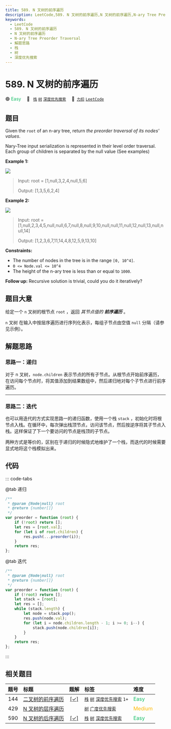 ```yaml
---
title: 589. N 叉树的前序遍历
description: LeetCode,589. N 叉树的前序遍历,N 叉树的前序遍历,N-ary Tree Preorder Traversal,解题思路,栈,树,深度优先搜索
keywords:
  - LeetCode
  - 589. N 叉树的前序遍历
  - N 叉树的前序遍历
  - N-ary Tree Preorder Traversal
  - 解题思路
  - 栈
  - 树
  - 深度优先搜索
---
```


# 589. N 叉树的前序遍历

🟢 <font color=#15bd66>Easy</font>&emsp; 🔖&ensp; [`栈`](/tag/stack.md) [`树`](/tag/tree.md) [`深度优先搜索`](/tag/depth-first-search.md)&emsp; 🔗&ensp;[`力扣`](https://leetcode.cn/problems/n-ary-tree-preorder-traversal) [`LeetCode`](https://leetcode.com/problems/n-ary-tree-preorder-traversal)

## 题目

Given the `root` of an n-ary tree, return _the preorder traversal of its nodes' values_.

Nary-Tree input serialization is represented in their level order traversal.
Each group of children is separated by the null value (See examples)

**Example 1:**

![](https://assets.leetcode.com/uploads/2018/10/12/narytreeexample.png)

> Input: root = [1,null,3,2,4,null,5,6]
>
> Output: [1,3,5,6,2,4]

**Example 2:**

![](https://assets.leetcode.com/uploads/2019/11/08/sample_4_964.png)

> Input: root = [1,null,2,3,4,5,null,null,6,7,null,8,null,9,10,null,null,11,null,12,null,13,null,null,14]
>
> Output: [1,2,3,6,7,11,14,4,8,12,5,9,13,10]

**Constraints:**

- The number of nodes in the tree is in the range `[0, 10^4]`.
- `0 <= Node.val <= 10^4`
- The height of the n-ary tree is less than or equal to `1000`.

**Follow up:** Recursive solution is trivial, could you do it iteratively?

## 题目大意

给定一个 `n` 叉树的根节点 `root` ，返回 _其节点值的 **前序遍历**_ 。

`n` 叉树 在输入中按层序遍历进行序列化表示，每组子节点由空值 `null` 分隔（请参见示例）。

## 解题思路

### 思路一：递归

对于 n 叉树，`node.children` 表示节点的所有子节点。从根节点开始前序遍历，在访问每个节点时，将其值添加到结果数组中，然后递归地对每个子节点进行前序遍历。

---

### 思路二：迭代

也可以用迭代的方式实现思路一的递归函数，使用一个栈 `stack` ，初始化时将根节点入栈。在循环中，每次弹出栈顶节点，访问该节点，然后按逆序将其子节点入栈。这样保证了下一个要访问的节点是栈顶的子节点。

两种方式是等价的，区别在于递归的时候隐式地维护了一个栈，而迭代的时候需要显式地将这个栈模拟出来。

## 代码

::: code-tabs

@tab 递归

```javascript
/**
 * @param {Node|null} root
 * @return {number[]}
 */
var preorder = function (root) {
	if (!root) return [];
	let res = [root.val];
	for (let i of root.children) {
		res.push(...preorder(i));
	}
	return res;
};
```

@tab 迭代

```javascript
/**
 * @param {Node|null} root
 * @return {number[]}
 */
var preorder = function (root) {
	if (!root) return [];
	let stack = [root];
	let res = [];
	while (stack.length) {
		let node = stack.pop();
		res.push(node.val);
		for (let i = node.children.length - 1; i >= 0; i--) {
			stack.push(node.children[i]);
		}
	}
	return res;
};
```

:::

## 相关题目

<!-- prettier-ignore -->
| 题号 | 标题 | 题解 | 标签 | 难度 |
| :------: | :------ | :------: | :------ | :------ |
| 144 | [二叉树的前序遍历](https://leetcode.com/problems/binary-tree-preorder-traversal) | [[✓]](/problem/0144.md) |  [`栈`](/tag/stack.md) [`树`](/tag/tree.md) [`深度优先搜索`](/tag/depth-first-search.md) `1+` | <font color=#15bd66>Easy</font> |
| 429 | [N 叉树的层序遍历](https://leetcode.com/problems/n-ary-tree-level-order-traversal) |  |  [`树`](/tag/tree.md) [`广度优先搜索`](/tag/breadth-first-search.md) | <font color=#ffb800>Medium</font> |
| 590 | [N 叉树的后序遍历](https://leetcode.com/problems/n-ary-tree-postorder-traversal) | [[✓]](/problem/0590.md) |  [`栈`](/tag/stack.md) [`树`](/tag/tree.md) [`深度优先搜索`](/tag/depth-first-search.md) | <font color=#15bd66>Easy</font> |